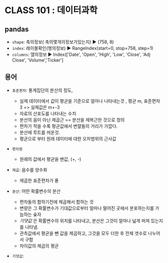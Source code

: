 # CLASS 101 : 데이터과학

## pandas
- `shape`: 축의정보( 축의몇개의정보가있는지) ▶️ (758, 8)
- `index`: 레이블확인(행의정보) ▶️ RangeIndex(start=0, stop=758, step=1)
- `columns`: 열의정보 ▶️ Index(['Date', 'Open', 'High', 'Low', 'Close', 'Adj Close', 'Volume','Ticker']

## 용어
- `표준편차`: 통계집단의 분산의 정도, 
    - 실제 데이터에서 값이 평균을 기준으로 얼마나 나타내는것 ,  평균 m,  표준편차 3 => 실제값은 m+-3
    - 자료의 산포도를 나타내는 수치
    - 분산의 음이 아닌 제곱근 == 분산을 제복근한 것으로 정의
    - 편차가 작을 수록 평균값에서 변햘들의 거리가 가깝다.
    - 분산에 루트를 씌운것.
    - 평균으로 부터 원래 데이터에 대한 오차범위의 근사값

- `편차랑`
    - 원래의 값에서 평균을 밴값, (+, -)
- `제곱`: 음수를 양수화 
    - 제곱한 표준편차가 푱
- `분산`: 어떤 확률변수의 분산
    - 편차들의 합하기전에 제곱해서 합하는 것
    - 변량은 그 확률변수가 기대값으로부터 얼마나 떨어진 곳에서 분포하는지를 가늠하는 숮자
    - _기댓값_ 은 확률변수의 위치를 나타내고, 분산은 그것이 얼마나 넓게 퍼져 있는지를 나타냄.
    - 관측값에서 평균을 뺀 값을 제곱하고, 그것을 모두 더한 후 전체 갯수로 나누어서 구함
    - 차이값의 제곱의 평균
- `기댓값`: 